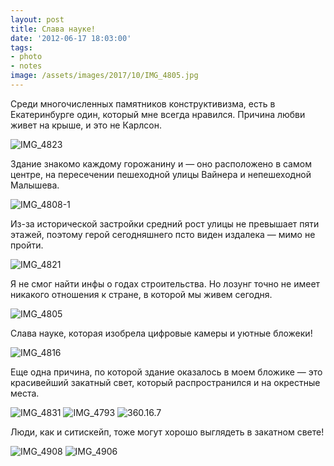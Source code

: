 ```yaml
---
layout: post
title: Слава науке!
date: '2012-06-17 18:03:00'
tags:
- photo
- notes
image: /assets/images/2017/10/IMG_4805.jpg
---
```


Среди многочисленных памятников конструктивизма, есть в Екатеринбурге один, который мне всегда нравился. Причина любви живет на крыше, и это не Карлсон.

![IMG_4823](/assets/images/2017/10/IMG_4823.jpg)

Здание знакомо каждому горожанину и — оно расположено в самом центре, на пересечении пешеходной улицы Вайнера и непешеходной Малышева.

![IMG_4808-1](/assets/images/2017/10/IMG_4808-1.jpg)

Из-за исторической застройки средний рост улицы не превышает пяти этажей, поэтому герой сегодняшнего псто виден издалека — мимо не пройти.

![IMG_4821](/assets/images/2017/10/IMG_4821.jpg)

Я не смог найти инфы о годах строительства. Но лозунг точно не имеет никакого отношения к стране, в которой мы живем сегодня.

![IMG_4805](/assets/images/2017/10/IMG_4805.jpg)

Слава науке, которая изобрела цифровые камеры и уютные бложеки!

![IMG_4816](/assets/images/2017/10/IMG_4816.jpg)

Еще одна причина, по которой здание оказалось в моем бложике — это красивейший закатный свет, который распространился и на окрестные места.

![IMG_4831](/assets/images/2017/10/IMG_4831.jpg)
![IMG_4793](/assets/images/2017/10/IMG_4793.jpg)
![360.16.7](/assets/images/2017/10/360.16.7.jpg)

Люди, как и ситискейп, тоже могут хорошо выглядеть в закатном свете!

![IMG_4908](/assets/images/2017/10/IMG_4908.jpg)
![IMG_4906](/assets/images/2017/10/IMG_4906.jpg)